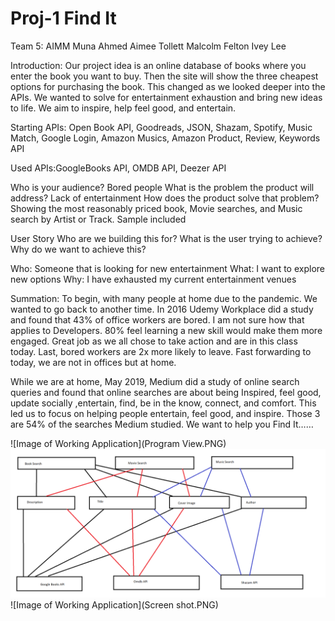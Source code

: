 # Proj-1  Find It

Team 5: AIMM
Muna Ahmed
Aimee Tollett
Malcolm Felton
Ivey Lee


Introduction:
Our project idea is an online database of books where you enter the book you want to buy. Then the site will show the three cheapest options for purchasing the book. This changed as we looked deeper into the APIs. We wanted to solve for entertainment exhaustion and bring new ideas to life. We aim to inspire, help feel good, and entertain. 

Starting APIs: Open Book API, Goodreads, JSON, Shazam, Spotify, Music Match, Google Login, Amazon Musics, Amazon Product, Review, Keywords API

Used APIs:GoogleBooks API, OMDB API, Deezer API


Who is your audience? Bored people
What is the problem the product will address? Lack of entertainment
How does the product solve that problem? Showing the most reasonably priced book, Movie searches, and Music search by Artist or Track. Sample included

User Story
Who are we building this for?
What is the user trying to achieve?
Why do we want to achieve this?

Who: Someone that is looking for new entertainment
What: I want to explore new options 
Why: I have exhausted my current entertainment venues

Summation: To begin, with many people at home due to the pandemic. We wanted to go back to another time. In 2016 Udemy Workplace did a study and found that 43% of office workers are bored. I am not sure how that applies to Developers. 80% feel learning a new skill would make them more engaged. Great job as we all chose to take action and are in this class today. Last, bored workers are 2x more likely to leave. Fast forwarding to today, we are not in offices but at home. 

While we are at home, May 2019, Medium did a study of online search queries and found that online searches are about being Inspired, feel good, update socially ,entertain, find, be in the know, connect, and comfort. This led us to focus on helping people entertain, feel good, and inspire. Those 3 are 54% of the searches Medium studied. We want to help you Find It……

![Image of Working Application](Program View.PNG)
![Image of Working Application](Proj-1.2.PNG)
![Image of Working Application](Screen shot.PNG)

